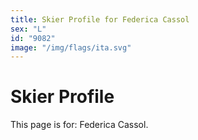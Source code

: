 ```yaml
---
title: Skier Profile for Federica Cassol
sex: "L"
id: "9082"
image: "/img/flags/ita.svg" 
---
```


# Skier Profile

This page is for: Federica Cassol.
    